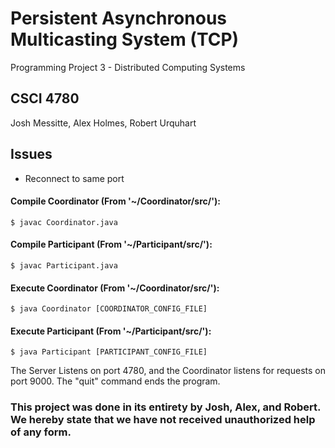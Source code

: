 
# Persistent Asynchronous Multicasting System (TCP)
Programming Project 3 - Distributed Computing Systems
## CSCI 4780
Josh Messitte, Alex Holmes, Robert Urquhart

## Issues
- Reconnect to same port


#### Compile Coordinator (From '~/Coordinator/src/'):
```
$ javac Coordinator.java
```
#### Compile Participant (From '~/Participant/src/'):
```
$ javac Participant.java
```

#### Execute Coordinator (From '~/Coordinator/src/'):
```
$ java Coordinator [COORDINATOR_CONFIG_FILE]
```
#### Execute Participant (From '~/Participant/src/'):
```
$ java Participant [PARTICIPANT_CONFIG_FILE]
```

The Server Listens on port 4780, and the Coordinator listens for requests on port 9000. The "quit" command ends the program.

### This project was done in its entirety by Josh, Alex, and Robert. We hereby state that we have not received unauthorized help of any form. 
